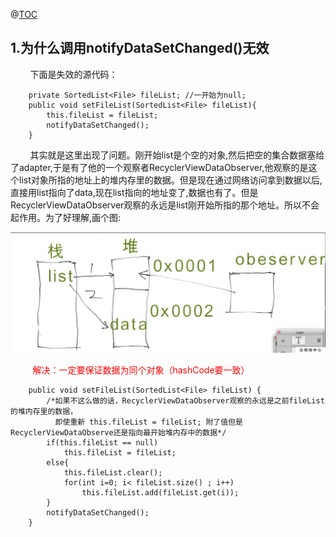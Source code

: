 @[TOC](RecycleView问题)

## 1.为什么调用notifyDataSetChanged()无效

        下面是失效的源代码：

``` 
    private SortedList<File> fileList; //一开始为null;
    public void setFileList(SortedList<File> fileList){
        this.fileList = fileList;
        notifyDataSetChanged();
    }
```

        其实就是这里出现了问题。刚开始list是个空的对象,然后把空的集合数据塞给了adapter,于是有了他的一个观察者RecyclerViewDataObserver,他观察的是这个list对象所指的地址上的堆内存里的数据。但是现在通过网络访问拿到数据以后,直接用list指向了data,现在list指向的地址变了,数据也有了。但是RecyclerViewDataObserver观察的永远是list刚开始所指的那个地址。所以不会起作用。为了好理解,画个图:

![](./nofityDataSetChanged失效原因.jpg)

         <font color=red>解决：一定要保证数据为同个对象（hashCode要一致）</font>

```
    public void setFileList(SortedList<File> fileList) {
        /*如果不这么做的话，RecyclerViewDataObserver观察的永远是之前fileList的堆内存里的数据，
          即使重新 this.fileList = fileList; 附了值但是 RecyclerViewDataObserve还是指向最开始堆内存中的数据*/
        if(this.fileList == null)
            this.fileList = fileList;
        else{
            this.fileList.clear();
            for(int i=0; i< fileList.size() ; i++)
                this.fileList.add(fileList.get(i));
        }
        notifyDataSetChanged();
    }
```




